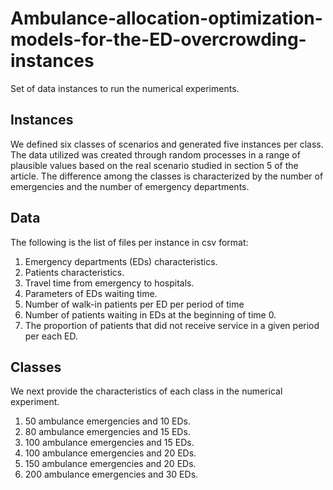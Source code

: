 # Ambulance-allocation-optimization-models-for-the-ED-overcrowding-instances
Set of data instances to run the numerical experiments. 

## Instances
We defined six classes of scenarios and generated five instances per class. The data utilized was created through random processes in a range of plausible values based on the real scenario studied in section 5 of the article. The difference among the classes is characterized by the number of emergencies and the number of emergency departments.

## Data
The following is the list of files per instance in csv format:

1) Emergency departments (EDs) characteristics.
2) Patients characteristics.
3) Travel time from emergency to hospitals.
4) Parameters of EDs waiting time.
5) Number of walk-in patients per ED per period of time 
6) Number of patients waiting in EDs at the beginning of time 0. 
7) The proportion of patients that did not receive service in a given period per each ED. 

## Classes
We next provide the characteristics of each class in the numerical experiment. 

1) 50 ambulance emergencies and 10 EDs.
2) 80 ambulance emergencies and 15 EDs.
3) 100 ambulance emergencies and 15 EDs.
4) 100 ambulance emergencies and 20 EDs.
5) 150 ambulance emergencies and 20 EDs.
6) 200 ambulance emergencies and 30 EDs.
